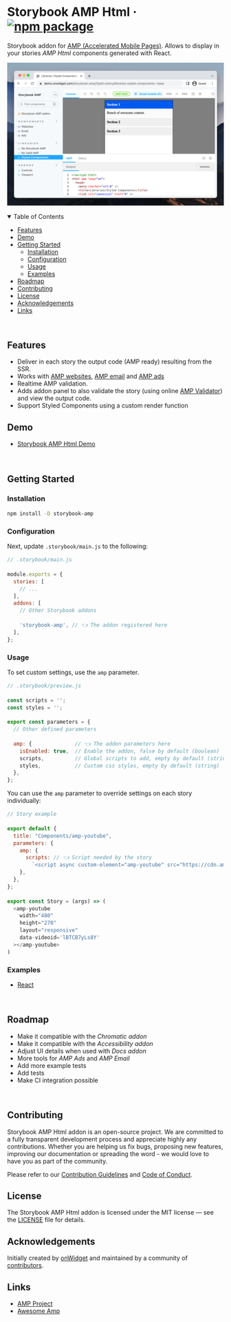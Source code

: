 # Storybook AMP Html &middot; [![npm package](https://img.shields.io/npm/v/storybook-amp?color=green&label=npm&style=flat-square)](https://www.npmjs.com/package/storybook-amp)

Storybook addon for [AMP (Accelerated Mobile Pages)](https://amp.dev/). Allows to display in your stories *AMP Html* components generated with React.

![Screenshot](screenshot.png)

<details open="open">
<summary>Table of Contents</summary>

- [Features](#features)
- [Demo](#demo)
- [Getting Started](#getting-started)
  - [Installation](#installation)
  - [Configuration](#configuration)
  - [Usage](#usage)
  - [Examples](#examples)
- [Roadmap](#roadmap)
- [Contributing](#contributing)
- [License](#license)
- [Acknowledgements](#acknowledgements)
- [Links](#links)

</details>

<br />

## Features

- Deliver in each story the output code (AMP ready) resulting from the SSR.
- Works with [AMP websites](https://amp.dev/about/websites/), [AMP email](https://amp.dev/about/email/) and [AMP ads](https://amp.dev/about/ads/)
- Realtime AMP validation.
- Adds addon panel to also validate the story (using online [AMP Validator](https://validator.ampproject.org/)) and view the output code.
- Support Styled Components using a custom render function

## Demo

- [Storybook AMP Html Demo](https://demo.onwidget.com/storybook-amp/)

<br />

## Getting Started

### Installation

```sh
npm install -D storybook-amp
```


### Configuration

Next, update `.storybook/main.js` to the following:

```js
// .storybook/main.js

module.exports = {
  stories: [
    // ...
  ],
  addons: [
    // Other Storybook addons

    'storybook-amp', // 👈 The addon registered here
  ],
};
```


### Usage

To set custom settings, use the  `amp` parameter. 

```js
// .storybook/preview.js

const scripts = '';
const styles = '';

export const parameters = {
  // Other defined parameters

  amp: {              // 👈 The addon parameters here
    isEnabled: true,  // Enable the addon, false by default (boolean)
    scripts,          // Global scripts to add, empty by default (string)
    styles,           // Custom css styles, empty by default (string)
  },
};
```

You can use the `amp` parameter to override settings on each story individually:

```js
// Story example

export default {
  title: "Components/amp-youtube",
  parameters: {
    amp: {
      scripts: // 👈 Script needed by the story
        `<script async custom-element="amp-youtube" src="https://cdn.ampproject.org/v0/amp-youtube-0.1.js"></script>`,
    },
  },
};

export const Story = (args) => (
  <amp-youtube
    width="480"
    height="270"
    layout="responsive"
    data-videoid='lBTCB7yLs8Y'
  ></amp-youtube>
)
```

### Examples

- [React](https://github.com/onwidget/storybook-amp/tree/main/example)
  
<br />

## Roadmap

- Make it compatible with the *Chromatic addon*
- Make it compatible with the *Accessibility addon*
- Adjust UI details when used with *Docs addon*
- More tools for *AMP Ads* and *AMP Email*
- Add more example tests
- Add tests
- Make CI integration possible

<br />

## Contributing

Storybook AMP Html addon is an open-source project. We are committed to a fully transparent development process and appreciate highly any contributions. Whether you are helping us fix bugs, proposing new features, improving our documentation or spreading the word - we would love to have you as part of the community.

Please refer to our [Contribution Guidelines](https://github.com/onwidget/storybook-amp/blob/main/CONTRIBUTING.md) and [Code of Conduct](https://github.com/onwidget/storybook-amp/blob/main/CODE_OF_CONDUCT.md).

## License

The Storybook AMP Html addon is licensed under the MIT license — see the [LICENSE](https://github.com/onwidget/storybook-amp/blob/main/LICENSE) file for details.

## Acknowledgements

Initially created by [onWidget](https://onwidget.com) and maintained by a community of [contributors](https://github.com/onwidget/storybook-amp/graphs/contributors).

## Links

- [AMP Project](https://amp.dev/)
- [Awesome Amp](https://github.com/onwidget/awesome-amp)
